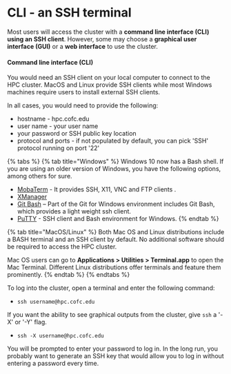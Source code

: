 # CLI - an SSH terminal

Most users will access the cluster with a **command line interface \(CLI\) using an SSH client**. However, some may choose a **graphical user interface \(GUI\)** or a **web interface** to use the cluster.

#### Command line interface \(CLI\)

You would need an SSH client on your local computer to connect to the HPC cluster. MacOS and Linux provide SSH clients while most Windows machines require users to install external SSH clients.

In all cases, you would need to provide the following:

* hostname - hpc.cofc.edu
* user name - your user name
* your password or SSH public key location
* protocol and ports -  if not populated by default, you can pick 'SSH' protocol running on port '22'

{% tabs %}
{% tab title="Windows" %}
Windows 10 now has a Bash shell. If you are using an older version of Windows, you have the following options, among others for sure.

* [MobaTerm](https://mobaxterm.mobatek.net) - It provides SSH, X11, VNC and FTP clients .
* [XManager](https://www.netsarang.com/en/xmanager)
* [Git Bash](https://git-scm.com/download/win) – Part of the Git for Windows environment includes Git Bash, which provides a light weight ssh client.
* [PuTTY](http://www.chiark.greenend.org.uk/~sgtatham/putty/) - SSH client and Bash environment for Windows.
{% endtab %}

{% tab title="MacOS/Linux" %}
Both Mac OS and Linux distributions include a BASH terminal and an SSH client by default. No additional software should be required to access the HPC cluster.

Mac OS users can go to **Applications &gt; Utilities &gt; Terminal.app** to open the Mac Terminal. Different Linux distributions offer terminals and feature them prominently.
{% endtab %}
{% endtabs %}

To log into the cluster, open a terminal and enter the following command:

* `ssh username@hpc.cofc.edu`

If you want the ability to see graphical outputs from the cluster, give `ssh` a '-X' or '-Y' flag.

* `ssh -X username@hpc.cofc.edu`

You will be prompted to enter your password to log in. In the long run, you probably want to generate an SSH key that would allow you to log in without entering a password every time.

